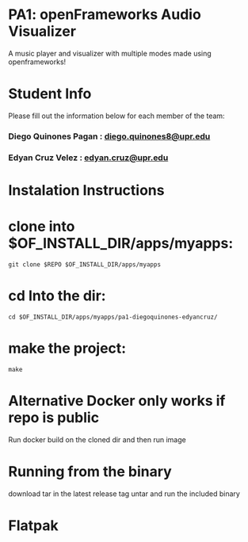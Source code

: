 # PA1: openFrameworks Audio Visualizer
A music player and visualizer with multiple modes made using openframeworks!

# Student Info

Please fill out the information below for each member of the team:

### Diego Quinones Pagan : diego.quinones8@upr.edu	 

### Edyan Cruz Velez : edyan.cruz@upr.edu 

# Instalation Instructions 
# clone into $OF_INSTALL_DIR/apps/myapps:
    git clone $REPO $OF_INSTALL_DIR/apps/myapps
    
# cd Into the dir: 
    cd $OF_INSTALL_DIR/apps/myapps/pa1-diegoquinones-edyancruz/ 
    
# make the project:

    make


# Alternative Docker only works if repo is public 
Run docker build on the cloned dir and then run image 

# Running from the binary 
download tar in the latest release tag untar and run the included binary

# Flatpak 
